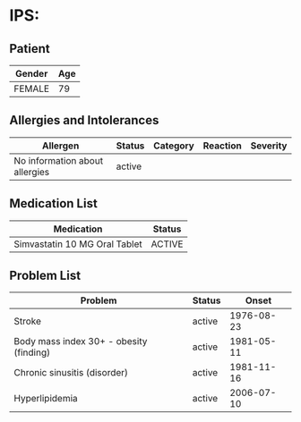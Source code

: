 # IPS:

## Patient

|Gender|Age|
|---|---|
|FEMALE|79|

## Allergies and Intolerances

|Allergen|Status|Category|Reaction|Severity|
|---|---|---|---|---|
|No information about allergies|active||||

## Medication List

|Medication|Status|
|---|---|
|Simvastatin 10 MG Oral Tablet|ACTIVE|

## Problem List

|Problem|Status|Onset|
|---|---|---|
|Stroke|active|1976-08-23|
|Body mass index 30+ - obesity (finding)|active|1981-05-11|
|Chronic sinusitis (disorder)|active|1981-11-16|
|Hyperlipidemia|active|2006-07-10|
